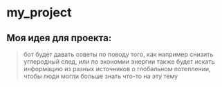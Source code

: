 # my_project

## Моя идея для проекта:
> бот будет давать советы по поводу того, как например снизить углеродный след, или по экономии энергии
> также будет искать информацию из разных источников о глобальном потеплении, чтобы люди могли больше знать что-то на эту тему

